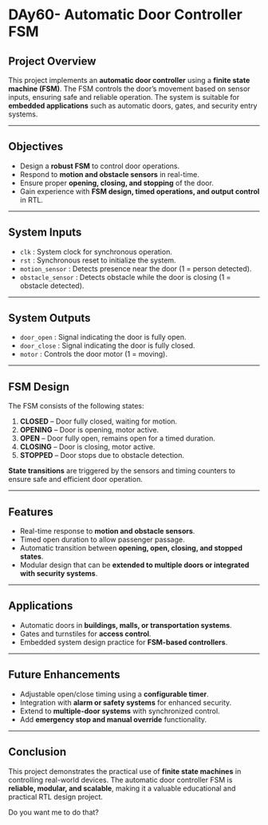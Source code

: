 # DAy60- Automatic Door Controller FSM

## **Project Overview**

This project implements an **automatic door controller** using a **finite state machine (FSM)**. The FSM controls the door’s movement based on sensor inputs, ensuring safe and reliable operation. The system is suitable for **embedded applications** such as automatic doors, gates, and security entry systems.

---

## **Objectives**

* Design a **robust FSM** to control door operations.
* Respond to **motion and obstacle sensors** in real-time.
* Ensure proper **opening, closing, and stopping** of the door.
* Gain experience with **FSM design, timed operations, and output control** in RTL.

---

## **System Inputs**

* `clk` : System clock for synchronous operation.
* `rst` : Synchronous reset to initialize the system.
* `motion_sensor` : Detects presence near the door (1 = person detected).
* `obstacle_sensor` : Detects obstacle while the door is closing (1 = obstacle detected).

---

## **System Outputs**

* `door_open` : Signal indicating the door is fully open.
* `door_close` : Signal indicating the door is fully closed.
* `motor` : Controls the door motor (1 = moving).

---

## **FSM Design**

The FSM consists of the following states:

1. **CLOSED** – Door fully closed, waiting for motion.
2. **OPENING** – Door is opening, motor active.
3. **OPEN** – Door fully open, remains open for a timed duration.
4. **CLOSING** – Door is closing, motor active.
5. **STOPPED** – Door stops due to obstacle detection.

**State transitions** are triggered by the sensors and timing counters to ensure safe and efficient door operation.

---

## **Features**

* Real-time response to **motion and obstacle sensors**.
* Timed open duration to allow passenger passage.
* Automatic transition between **opening, open, closing, and stopped states**.
* Modular design that can be **extended to multiple doors or integrated with security systems**.

---

## **Applications**

* Automatic doors in **buildings, malls, or transportation systems**.
* Gates and turnstiles for **access control**.
* Embedded system design practice for **FSM-based controllers**.

---

## **Future Enhancements**

* Adjustable open/close timing using a **configurable timer**.
* Integration with **alarm or safety systems** for enhanced security.
* Extend to **multiple-door systems** with synchronized control.
* Add **emergency stop and manual override** functionality.

---

## **Conclusion**

This project demonstrates the practical use of **finite state machines** in controlling real-world devices. The automatic door controller FSM is **reliable, modular, and scalable**, making it a valuable educational and practical RTL design project.


Do you want me to do that?
